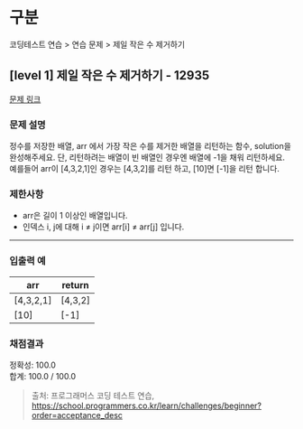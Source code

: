 # 구분

코딩테스트 연습 > 연습 문제 > 제일 작은 수 제거하기

## [level 1] 제일 작은 수 제거하기 - 12935

[문제 링크](https://school.programmers.co.kr/learn/courses/30/lessons/12935)

### 문제 설명

<p>
정수를 저장한 배열, arr 에서 가장 작은 수를 제거한 배열을 리턴하는 함수, solution을 완성해주세요. 단, 리턴하려는 배열이 빈 배열인 경우엔 배열에 -1을 채워 리턴하세요. 예를들어 arr이 [4,3,2,1]인 경우는 [4,3,2]를 리턴 하고, [10]면 [-1]을 리턴 합니다.
</p>

### 제한사항

<ul>
  <li>arr은 길이 1 이상인 배열입니다.</li>
  <li>인덱스 i, j에 대해 i ≠ j이면 arr[i] ≠ arr[j] 입니다.</li>
</ul>

<hr>

### 입출력 예

<table class="table">
  <thead>
    <tr>
      <th>arr</th>
      <th>return</th>
    </tr>
  </thead>
  <tbody>
    <tr>
      <td>[4,3,2,1]</td>
      <td>[4,3,2]</td>
    </tr>
    <tr>
      <td>[10]</td>
      <td>[-1]</td>
    </tr>
  </tbody>
</table>

### 채점결과

정확성: 100.0<br/>
합계: 100.0 / 100.0

> 출처: 프로그래머스 코딩 테스트 연습, https://school.programmers.co.kr/learn/challenges/beginner?order=acceptance_desc
